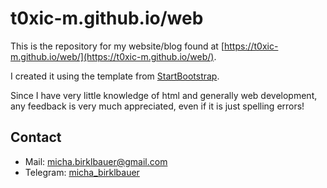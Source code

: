 # t0xic-m.github.io/web

This is the repository for my website/blog found at [https://t0xic-m.github.io/web/](https://t0xic-m.github.io/web/).

I created it using the template from [StartBootstrap](https://github.com/BlackrockDigital/startbootstrap-clean-blog).

Since I have very little knowledge of html and generally web development, any feedback is very much appreciated, even if it is just spelling errors!

## Contact

- Mail: [micha.birklbauer@gmail.com](mailto:micha.birklbauer@gmail.com)
- Telegram: [micha_birklbauer](https://t.me/micha_birklbauer)
